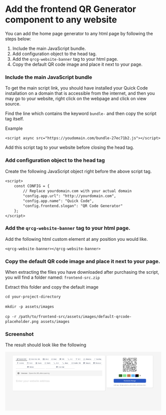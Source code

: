 # Add the frontend QR Generator component to any website

You can add the home page generator to any html page by following the steps below:

1. Include the main JavaScript bundle.
2. Add configuration object to the head tag.
3. Add the `qrcg-website-banner` tag to your html page.
4. Copy the default QR code image and place it next to your page.

### Include the main JavaScript bundle

To get the main script link, you should have installed your Quick Code installation on a domain that is accessible from the internet, and then you may go to your website, right click on the webpage and click on view source.

Find the line which contains the keyword `bundle-` and then copy the script tag itself.

Example

    <script async src="https://youdomain.com/bundle-27ec71b2.js"></script>

Add this script tag to your website before closing the head tag.

### Add configuration object to the head tag

Create the following JavaScript object right before the above script tag.

    <script>
        const CONFIG = {
            // Replace yourdomain.com with your actual domain
            "config.app.url": "http://yourdomain.com",
            "config.app.name": "Quick Code",
            "config.frontend.slogan": "QR Code Generator"
        };
    </script>

### Add the `qrcg-website-banner` tag to your html page.

Add the following html custom element at any position you would like.

    <qrcg-website-banner></qrcg-website-banner>

### Copy the default QR code image and place it next to your page.

When extracting the files you have downloaded after purchasing the script, you will find a folder named: `frontend-src.zip`

Extract this folder and copy the default image

    cd your-project-directory

    mkdir -p assets/images

    cp -r /path/to/frontend-src/assets/images/default-qrcode-placeholder.png assets/images

### Screenshot

The result should look like the following

![Screenshot](screenshot.png)

